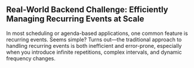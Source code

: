 ## Real-World Backend Challenge: Efficiently Managing Recurring Events at Scale

In most scheduling or agenda-based applications, one common feature is recurring events. Seems simple? Turns out—the traditional approach to handling recurring events is both inefficient and error-prone, especially when you introduce infinite repetitions, complex intervals, and dynamic frequency changes.

